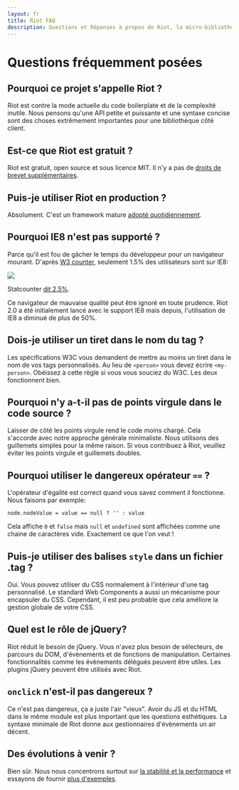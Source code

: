 ```yaml
---
layout: fr
title: Riot FAQ
description: Questions et Réponses à propos de Riot, la micro-bibliothèque d'interface utilisateur (UI)
---
```


# Questions fréquemment posées

## Pourquoi ce projet s'appelle Riot ?
Riot est contre la mode actuelle du code boilerplate et de la complexité inutile. Nous pensons qu'une API petite et puissante et une syntaxe concise sont des choses extrêmement importantes pour une bibliothèque côté client.


## Est-ce que Riot est gratuit ?
Riot est gratuit, open source et sous licence MIT. Il n'y a pas de [droits de brevet supplémentaires](https://github.com/facebook/react/blob/master/PATENTS).


## Puis-je utiliser Riot en production ?
Absolument. C'est un framework mature [adopté quotidiennement](https://twitter.com/search?q=riotjs).

## Pourquoi IE8 n'est pas supporté ?
Parce qu'il est fou de gâcher le temps du développeur pour un navigateur mourant. D'après [W3 counter](http://www.w3counter.com/trends), seulement 1.5% des utilisateurs sont sur IE8:

![](/img/ie8-trend.png)

Statcounter [dit 2.5%](http://gs.statcounter.com/#browser_version_partially_combined-ww-monthly-201408-201507).

Ce navigateur de mauvaise qualité peut être ignoré en toute prudence. Riot 2.0 a été initialement lancé avec le support IE8 mais depuis, l'utilisation de IE8 a diminué de plus de 50%.


## Dois-je utiliser un tiret dans le nom du tag ?
Les spécifications W3C vous demandent de mettre au moins un tiret dans le nom de vos tags personnalisés. Au lieu de `<person>` vous devez écrire `<my-person>`. Obéissez à cette règle si vous vous souciez du W3C. Les deux fonctionnent bien.


## Pourquoi n'y a-t-il pas de points virgule dans le code source ?
Laisser de côté les points virgule rend le code moins chargé. Cela s'accorde avec notre approche générale minimaliste. Nous utilisons des guillemets simples pour la même raison. Si vous contribuez à Riot, veuillez éviter les points virgule et guillemets doubles.

## Pourquoi utiliser le dangereux opérateur `==` ?
L'opérateur d'égalité est correct quand vous savez comment il fonctionne. Nous faisons par exemple:

`node.nodeValue = value == null ? '' : value`

Cela affiche `0` et `false` mais `null` et `undefined` sont affichées comme une chaine de caractères vide. Exactement ce que l'on veut !


## Puis-je utiliser des balises `style` dans un fichier .tag ?
Oui. Vous pouvez utiliser du CSS normalement à l'intérieur d'une tag personnalisé. Le standard Web Components a aussi un mécanisme pour encapsuler du CSS. Cependant, il est peu probable que cela améliore la gestion globale de votre CSS.


## Quel est le rôle de jQuery?
Riot réduit le besoin de jQuery. Vous n'avez plus besoin de sélecteurs, de parcours du DOM, d'évènements et de fonctions de manipulation. Certaines fonctionnalités comme les évènements délégués peuvent être utiles. Les plugins jQuery peuvent être utilisés avec Riot.


## `onclick` n'est-il pas dangereux ?
Ce n'est pas dangereux, ça a juste l'air "vieux". Avoir du JS et du HTML dans le même module est plus important que les questions esthétiques. La syntaxe minimale de Riot donne aux gestionnaires d'évènements un air décent.

## Des évolutions à venir ?

Bien sûr. Nous nous concentrons surtout sur [la stabilité et la performance](https://github.com/riot/riot/issues) et essayons de fournir [plus d'exemples](https://github.com/riot/examples).


